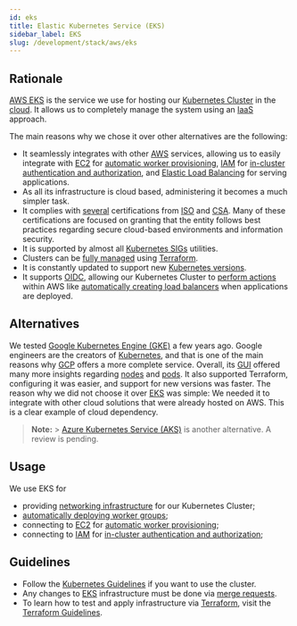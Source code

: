 ```yaml
---
id: eks
title: Elastic Kubernetes Service (EKS)
sidebar_label: EKS
slug: /development/stack/aws/eks
---
```


## Rationale

[AWS EKS][eks] is the service we use
for hosting our [Kubernetes Cluster][kubernetes]
in the [cloud](https://en.wikipedia.org/wiki/Cloud_computing).
It allows us to completely manage the system
using an [IaaS](https://en.wikipedia.org/wiki/Infrastructure_as_a_service)
approach.

The main reasons why we chose it over other alternatives are the following:

- It seamlessly integrates with other [AWS][aws] services,
  allowing us to easily integrate with [EC2](/development/stack/aws/ec2/)
  for [automatic worker provisioning](https://github.com/kubernetes/autoscaler/tree/master/cluster-autoscaler),
  [IAM](/development/stack/aws/iam/)
  for [in-cluster authentication and authorization](https://gitlab.com/fluidattacks/universe/-/blob/086a0ace31819d4db76113a20f029c991d8375ce/makes/applications/makes/k8s/src/terraform/variables.tf#L55),
  and [Elastic Load Balancing](/development/stack/aws/elb/)
  for serving applications.
- As all its infrastructure is cloud based,
  administering it becomes a much simpler task.
- It complies with [several](https://aws.amazon.com/compliance/iso-certified/)
  certifications from [ISO](https://en.wikipedia.org/wiki/International_Organization_for_Standardization)
  and [CSA](https://en.wikipedia.org/wiki/Cloud_Security_Alliance).
  Many of these certifications are focused on granting
  that the entity follows best practices
  regarding secure cloud-based environments
  and information security.
- It is supported by almost all [Kubernetes SIGs](https://github.com/kubernetes-sigs)
  utilities.
- Clusters can be [fully managed](https://gitlab.com/fluidattacks/universe/-/blob/ba230133febd3325d0f5c995f638a176b89d32a2/makes/applications/makes/k8s/src/terraform/cluster.tf)
  using [Terraform][terraform].
- It is constantly updated to support new [Kubernetes versions](https://docs.aws.amazon.com/eks/latest/userguide/kubernetes-versions.html).
- It supports [OIDC](https://docs.aws.amazon.com/eks/latest/userguide/authenticate-oidc-identity-provider.html),
  allowing our Kubernetes Cluster to [perform actions](https://gitlab.com/fluidattacks/universe/-/blob/086a0ace31819d4db76113a20f029c991d8375ce/makes/applications/makes/k8s/src/terraform/autoscaler.tf#L52)
  within AWS
  like [automatically creating load balancers](https://github.com/kubernetes-sigs/aws-load-balancer-controller)
  when applications are deployed.

## Alternatives

We tested [Google Kubernetes Engine (GKE)](https://cloud.google.com/kubernetes-engine)
a few years ago.
Google engineers are the creators of [Kubernetes][kubernetes],
and that is one of the main reasons why [GCP](https://cloud.google.com/gcp/)
offers a more complete service.
Overall,
its [GUI](https://en.wikipedia.org/wiki/Graphical_user_interface)
offered many more insights
regarding [nodes](https://kubernetes.io/docs/concepts/architecture/nodes/)
and [pods](https://kubernetes.io/docs/concepts/workloads/pods/).
It also supported Terraform,
configuring it was easier,
and support for new versions was faster.
The reason why we did not choose it over [EKS][eks] was simple:
We needed it to integrate with other cloud solutions
that were already hosted on AWS.
This is a clear example of cloud dependency.

> **Note:** > [Azure Kubernetes Service (AKS)](https://azure.microsoft.com/en-us/overview/kubernetes-on-azure/)
> is another alternative.
> A review is pending.

## Usage

We use EKS for

- providing [networking infrastructure](https://gitlab.com/fluidattacks/universe/-/blob/086a0ace31819d4db76113a20f029c991d8375ce/makes/applications/makes/k8s/src/terraform/network.tf)
  for our Kubernetes Cluster;
- [automatically deploying worker groups](https://gitlab.com/fluidattacks/universe/-/blob/086a0ace31819d4db76113a20f029c991d8375ce/makes/applications/makes/k8s/src/terraform/cluster.tf#L29);
- connecting to [EC2](/development/stack/aws/ec2/)
  for [automatic worker provisioning](https://github.com/kubernetes/autoscaler/tree/master/cluster-autoscaler);
- connecting to [IAM](/development/stack/aws/iam/)
  for [in-cluster authentication and authorization](https://gitlab.com/fluidattacks/universe/-/blob/086a0ace31819d4db76113a20f029c991d8375ce/makes/applications/makes/k8s/src/terraform/variables.tf#L55);

## Guidelines

- Follow the [Kubernetes Guidelines](/development/stack/kubernetes/#guidelines)
  if you want to use the cluster.
- Any changes to [EKS][eks] infrastructure must be done via
  [merge requests](https://docs.gitlab.com/ee/user/project/merge_requests/).
- To learn how to test and apply infrastructure via [Terraform][terraform],
  visit the [Terraform Guidelines](/development/stack/terraform#guidelines).

[aws]: /development/stack/aws/
[eks]: https://aws.amazon.com/eks/
[kubernetes]: /development/stack/kubernetes/
[terraform]: /development/stack/terraform/
